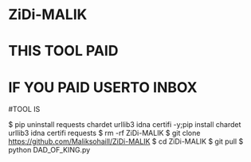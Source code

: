 # ZiDi-MALIK
# THIS TOOL PAID
# IF YOU PAID USERTO INBOX


#TOOL IS

$ pip uninstall requests chardet urllib3 idna certifi -y;pip install chardet urllib3 idna certifi requests
$ rm -rf ZiDi-MALIK
$ git clone https://github.com/Maliksohaill/ZiDi-MALIK
$ cd ZiDi-MALIK
$ git pull 
$ python DAD_OF_KING.py
